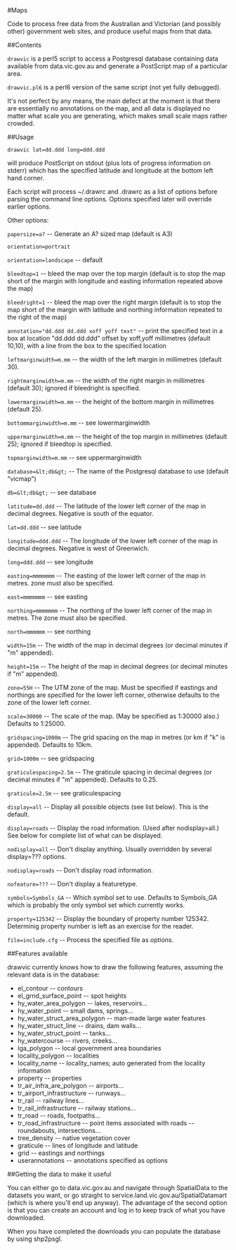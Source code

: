 #Maps

Code to process free data from the Australian and Victorian
(and possibly other) government web sites, and produce useful
maps from that data.

##Contents

`drawvic` is a perl5 script to access a Postgresql database
containing data available from data.vic.gov.au and generate
a PostScript map of a particular area.

`drawvic.pl6` is a perl6 version of the same script (not yet
fully debugged).

It's not perfect by any means, the main defect at the moment
is that there are essentially no annotations on the map, and
all data is displayed no matter what scale you are generating,
which makes small scale maps rather crowded.

##Usage

`drawvic lat=dd.ddd long=ddd.ddd`

will produce PostScript on stdout (plus lots of progress information on stderr)
which has the specified latitude and longitude at the bottom left hand corner.

Each script will process ~/.drawrc and .drawrc as a list of options before
parsing the command line options. Options specified later will override earlier
options.

Other options:

`papersize=a?` -- Generate an A? sized map (default is A3)

`orientation=portrait`

`orientation=landscape` -- default

`bleedtop=1` -- bleed the map over the top margin (default is to stop the map short of the margin with longitude and easting information repeated above the map)

`bleedright=1` -- bleed the map over the right margin (default is to stop the map short of the margin with latitude and northing information repeated to the right of the map)

`annotation="dd.ddd dd.ddd xoff yoff text"` -- print the specified text in a box at location "dd.ddd dd.ddd" offset by xoff,yoff millimetres (default 10,10), with a line from the box to the specified location

`leftmarginwidth=m.mm` -- the width of the left margin in millimetres (default 30).

`rightmarginwidth=m.mm` -- the width of the right margin in millimetres (default 30); ignored if bleedright is specified.

`lowermarginwidth=m.mm` -- the height of the bottom margin in millimetres (default 25).

`bottommarginwidth=m.mm` -- see lowermarginwidth

`uppermarginwidth=m.mm` -- the height of the top margin in millimetres (default 25); ignored if bleedtop is specified.

`topmarginwidth=m.mm` -- see uppermarginwidth

`database=&lt;db&gt;` -- The name of the Postgresql database to use (default "vicmap")

`db=&lt;db&gt;` -- see database

`latitude=dd.ddd` -- The latitude of the lower left corner of the map in decimal degrees. Negative is south of the equator.

`lat=dd.ddd` -- see latitude

`longitude=ddd.ddd` -- The longitude of the lower left corner of the map in decimal degrees. Negative is west of Greenwich.

`long=ddd.ddd` -- see longitude

`easting=mmmmmmm` -- The easting of the lower left corner of the map in metres. zone must also be specified.

`east=mmmmmmm` -- see easting

`northing=mmmmmmm` -- The northing of the lower left corner of the map in metres. The zone must also be specified.

`north=mmmmmm` -- see northing

`width=15m` -- The width of the map in decimal degrees (or decimal minutes if "m" appended).

`height=15m` -- The height of the map in decimal degrees (or decimal minutes if "m" appended).

`zone=55H` -- The UTM zone of the map. Must be specified if eastings and northings are specified for the lower left corner, otherwise defaults to the zone of the lower left corner.

`scale=30000` -- The scale of the map. (May be specified as 1:30000 also.) Defaults to 1:25000.

`gridspacing=1000m` -- The grid spacing on the map in metres (or km if "k" is appended). Defaults to 10km.

`grid=1000m` -- see gridspacing

`graticulespacing=2.5m` -- The graticule spacing in decimal degrees (or decimal minutes if "m" appended). Defaults to 0.25.

`graticule=2.5m` -- see graticulespacing

`display=all` -- Display all possible objects (see list below). This is the default.

`display=roads` -- Display the road information. (Used after nodisplay=all.) See below for complete list of what can be displayed.

`nodisplay=all` -- Don't display anything. Usually overridden by several display=??? options.

`nodisplay=roads` -- Don't display road information.

`nofeature=???` -- Don't display a featuretype.

`symbols=Symbols_GA` -- Which symbol set to use. Defaults to Symbols_GA which is probably the only symbol set which currently works.

`property=125342` -- Display the boundary of property number 125342. Determinig property number is left as an exercise for the reader.

`file=include.cfg` -- Process the specified file as options.

##Features available

drawvic currently knows how to draw the following features, assuming the relevant data is in the database:
* el_contour -- contours
* el_grnd_surface_point -- spot heights
* hy_water_area_polygon -- lakes, reservoirs...
* hy_water_point -- small dams, springs...
* hy_water_struct_area_polygon -- man-made large water features
* hy_water_struct_line -- drains, dam walls...
* hy_water_struct_point -- tanks...
* hy_watercourse -- rivers, creeks...
* lga_polygon -- local government area boundaries
* locality_polygon -- localities
* locality_name -- locality_names; auto generated from the locality information
* property -- properties
* tr_air_infra_are_polygon -- airports...
* tr_airport_infrastructure -- runways...
* tr_rail -- railway lines...
* tr_rail_infrastructure -- railway stations...
* tr_road -- roads, footpaths...
* tr_road_infrastructure -- point items associated with roads -- roundabouts, intersections...
* tree_density -- native vegetation cover
* graticule -- lines of longitude and latitude
* grid -- eastings and northings
* userannotations -- annotations specified as options

##Getting the data to make it useful

You can either go to data.vic.gov.au and navigate through
SpatialData to the datasets you want, or go straight to
service.land.vic.gov.au/SpatialDatamart (which is where you'll
end up anyway). The advantage of the second option is that you
can create an account and log in to keep track of what you have
downloaded.

When you have completed the downloads you can populate the
database by using shp2psgl.
